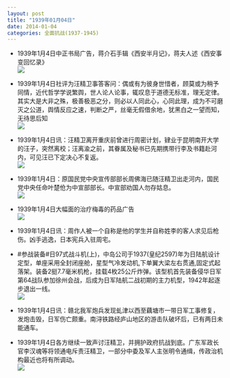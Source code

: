 ```yaml
---
layout: post
title: "1939年01月04日"
date: 2014-01-04
categories: 全面抗战(1937-1945)
---
```


<meta name="referrer" content="no-referrer" />

- 1939年1月4日中正书局广告，蒋介石手辑《西安半月记》，蒋夫人述《西安事变回忆录》 <br/><img src="https://ww3.sinaimg.cn/large/aca367d8jw1ec7v6e2svdj206o0gxmyw.jpg" />

- 1939年1月4日社评为汪精卫事答客问：偶或有为彼身世惜者，顾莫或为稍予同情，近代哲学学说繁舆，世人论人论事，辄叹息于道德无标准，理无定律。其实大是大非之殊，极善极恶之分，则必以人同此心，心同此理，成为不可磨灭之公道，舆情反应之速，判断之严，丝毫无假借余地，犹黑白之一望而知，无待思后知 <br/><img src="https://ww3.sinaimg.cn/large/aca367d8jw1ec7tfzxucrj20mx0wv7la.jpg" />

- 1939年1月4日讯：汪精卫离开重庆前曾进行周密计划，肄业于昆明南开大学的汪子，突然离校；汪离渝之前，其眷属及秘书已先期携带行李及书籍赴河内，可见汪已下定决心不复返。 <br/><img src="https://ww2.sinaimg.cn/large/aca367d8jw1ec7rpmcc4qj20cw0h40wm.jpg" />

- 1939年1月4日：原国民党中央宣传部部长周佛海已随汪精卫出走河内，国民党中央任命叶楚伧为中宣部部长。中宣部劝国人勿存姑息。 <br/><img src="https://ww2.sinaimg.cn/large/aca367d8jw1ec7j1f7zdej20820vpdlo.jpg" />

- 1939年1月4日大幅面的治疗梅毒的药品广告 <br/><img src="https://ww1.sinaimg.cn/large/aca367d8jw1ec7du2ixdvj206m0h4wg0.jpg" />

- 1939年1月4日讯：周作人被一个自称是他的学生并自称姓李的客人求见后枪伤。凶手逃逸，日本宪兵入驻周宅。 

- #参战装备#日97式战斗机(上)，中岛公司于1937(皇纪2597)年为日陆航设计定型，单座采用全封闭座舱，星型气冷发动机,下单翼大梁左右贯通,固定式起落架。装备2挺7.7毫米机枪，挂载4枚25公斤炸弹。该型机首先装备侵华日军第64战队参加徐州会战，后成为日军陆航二战初期的主力机型，1942年起逐步退出一线。 <br/><img src="https://ww4.sinaimg.cn/large/aca367d8jw1ec78chwwhcj20cs0bgjtc.jpg" />

- 1939年1月4日讯：赣北我军炮兵发现虬津以西至藕塘市一带日军工事修复，发炮击毁，日军伤亡颇重。南浔铁路经庐山地区的游击队破坏后，已有两日未能通车。 

- 1939年1月4日各方继续一致声讨汪精卫，并拥护政府抗战到底。广东军政长官李汉魂等将领通电斥责汪精卫，一部分中委及军人主张明令通缉，传政治机构最近也将有所调动。 <br/><img src="https://ww2.sinaimg.cn/large/aca367d8jw1ec755yabbcj20670g175j.jpg" />

